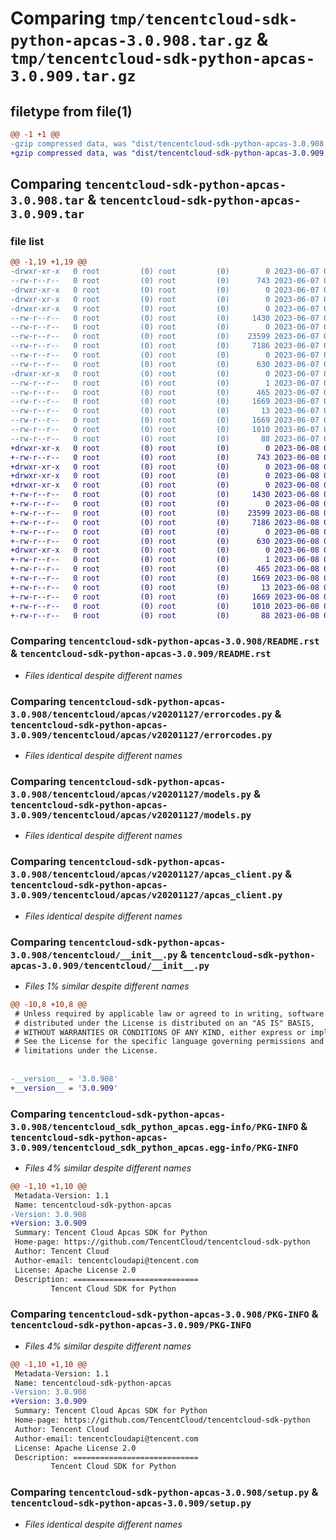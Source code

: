 # Comparing `tmp/tencentcloud-sdk-python-apcas-3.0.908.tar.gz` & `tmp/tencentcloud-sdk-python-apcas-3.0.909.tar.gz`

## filetype from file(1)

```diff
@@ -1 +1 @@
-gzip compressed data, was "dist/tencentcloud-sdk-python-apcas-3.0.908.tar", last modified: Wed Jun  7 00:16:10 2023, max compression
+gzip compressed data, was "dist/tencentcloud-sdk-python-apcas-3.0.909.tar", last modified: Thu Jun  8 00:16:44 2023, max compression
```

## Comparing `tencentcloud-sdk-python-apcas-3.0.908.tar` & `tencentcloud-sdk-python-apcas-3.0.909.tar`

### file list

```diff
@@ -1,19 +1,19 @@
-drwxr-xr-x   0 root         (0) root         (0)        0 2023-06-07 00:16:10.000000 tencentcloud-sdk-python-apcas-3.0.908/
--rw-r--r--   0 root         (0) root         (0)      743 2023-06-07 00:16:10.000000 tencentcloud-sdk-python-apcas-3.0.908/README.rst
-drwxr-xr-x   0 root         (0) root         (0)        0 2023-06-07 00:16:10.000000 tencentcloud-sdk-python-apcas-3.0.908/tencentcloud/
-drwxr-xr-x   0 root         (0) root         (0)        0 2023-06-07 00:16:10.000000 tencentcloud-sdk-python-apcas-3.0.908/tencentcloud/apcas/
-drwxr-xr-x   0 root         (0) root         (0)        0 2023-06-07 00:16:10.000000 tencentcloud-sdk-python-apcas-3.0.908/tencentcloud/apcas/v20201127/
--rw-r--r--   0 root         (0) root         (0)     1430 2023-06-07 00:16:10.000000 tencentcloud-sdk-python-apcas-3.0.908/tencentcloud/apcas/v20201127/errorcodes.py
--rw-r--r--   0 root         (0) root         (0)        0 2023-06-07 00:16:10.000000 tencentcloud-sdk-python-apcas-3.0.908/tencentcloud/apcas/v20201127/__init__.py
--rw-r--r--   0 root         (0) root         (0)    23599 2023-06-07 00:16:10.000000 tencentcloud-sdk-python-apcas-3.0.908/tencentcloud/apcas/v20201127/models.py
--rw-r--r--   0 root         (0) root         (0)     7186 2023-06-07 00:16:10.000000 tencentcloud-sdk-python-apcas-3.0.908/tencentcloud/apcas/v20201127/apcas_client.py
--rw-r--r--   0 root         (0) root         (0)        0 2023-06-07 00:16:10.000000 tencentcloud-sdk-python-apcas-3.0.908/tencentcloud/apcas/__init__.py
--rw-r--r--   0 root         (0) root         (0)      630 2023-06-07 00:16:10.000000 tencentcloud-sdk-python-apcas-3.0.908/tencentcloud/__init__.py
-drwxr-xr-x   0 root         (0) root         (0)        0 2023-06-07 00:16:10.000000 tencentcloud-sdk-python-apcas-3.0.908/tencentcloud_sdk_python_apcas.egg-info/
--rw-r--r--   0 root         (0) root         (0)        1 2023-06-07 00:16:10.000000 tencentcloud-sdk-python-apcas-3.0.908/tencentcloud_sdk_python_apcas.egg-info/dependency_links.txt
--rw-r--r--   0 root         (0) root         (0)      465 2023-06-07 00:16:10.000000 tencentcloud-sdk-python-apcas-3.0.908/tencentcloud_sdk_python_apcas.egg-info/SOURCES.txt
--rw-r--r--   0 root         (0) root         (0)     1669 2023-06-07 00:16:10.000000 tencentcloud-sdk-python-apcas-3.0.908/tencentcloud_sdk_python_apcas.egg-info/PKG-INFO
--rw-r--r--   0 root         (0) root         (0)       13 2023-06-07 00:16:10.000000 tencentcloud-sdk-python-apcas-3.0.908/tencentcloud_sdk_python_apcas.egg-info/top_level.txt
--rw-r--r--   0 root         (0) root         (0)     1669 2023-06-07 00:16:10.000000 tencentcloud-sdk-python-apcas-3.0.908/PKG-INFO
--rw-r--r--   0 root         (0) root         (0)     1010 2023-06-07 00:16:10.000000 tencentcloud-sdk-python-apcas-3.0.908/setup.py
--rw-r--r--   0 root         (0) root         (0)       88 2023-06-07 00:16:10.000000 tencentcloud-sdk-python-apcas-3.0.908/setup.cfg
+drwxr-xr-x   0 root         (0) root         (0)        0 2023-06-08 00:16:44.000000 tencentcloud-sdk-python-apcas-3.0.909/
+-rw-r--r--   0 root         (0) root         (0)      743 2023-06-08 00:16:44.000000 tencentcloud-sdk-python-apcas-3.0.909/README.rst
+drwxr-xr-x   0 root         (0) root         (0)        0 2023-06-08 00:16:44.000000 tencentcloud-sdk-python-apcas-3.0.909/tencentcloud/
+drwxr-xr-x   0 root         (0) root         (0)        0 2023-06-08 00:16:44.000000 tencentcloud-sdk-python-apcas-3.0.909/tencentcloud/apcas/
+drwxr-xr-x   0 root         (0) root         (0)        0 2023-06-08 00:16:44.000000 tencentcloud-sdk-python-apcas-3.0.909/tencentcloud/apcas/v20201127/
+-rw-r--r--   0 root         (0) root         (0)     1430 2023-06-08 00:16:44.000000 tencentcloud-sdk-python-apcas-3.0.909/tencentcloud/apcas/v20201127/errorcodes.py
+-rw-r--r--   0 root         (0) root         (0)        0 2023-06-08 00:16:44.000000 tencentcloud-sdk-python-apcas-3.0.909/tencentcloud/apcas/v20201127/__init__.py
+-rw-r--r--   0 root         (0) root         (0)    23599 2023-06-08 00:16:44.000000 tencentcloud-sdk-python-apcas-3.0.909/tencentcloud/apcas/v20201127/models.py
+-rw-r--r--   0 root         (0) root         (0)     7186 2023-06-08 00:16:44.000000 tencentcloud-sdk-python-apcas-3.0.909/tencentcloud/apcas/v20201127/apcas_client.py
+-rw-r--r--   0 root         (0) root         (0)        0 2023-06-08 00:16:44.000000 tencentcloud-sdk-python-apcas-3.0.909/tencentcloud/apcas/__init__.py
+-rw-r--r--   0 root         (0) root         (0)      630 2023-06-08 00:16:44.000000 tencentcloud-sdk-python-apcas-3.0.909/tencentcloud/__init__.py
+drwxr-xr-x   0 root         (0) root         (0)        0 2023-06-08 00:16:44.000000 tencentcloud-sdk-python-apcas-3.0.909/tencentcloud_sdk_python_apcas.egg-info/
+-rw-r--r--   0 root         (0) root         (0)        1 2023-06-08 00:16:44.000000 tencentcloud-sdk-python-apcas-3.0.909/tencentcloud_sdk_python_apcas.egg-info/dependency_links.txt
+-rw-r--r--   0 root         (0) root         (0)      465 2023-06-08 00:16:44.000000 tencentcloud-sdk-python-apcas-3.0.909/tencentcloud_sdk_python_apcas.egg-info/SOURCES.txt
+-rw-r--r--   0 root         (0) root         (0)     1669 2023-06-08 00:16:44.000000 tencentcloud-sdk-python-apcas-3.0.909/tencentcloud_sdk_python_apcas.egg-info/PKG-INFO
+-rw-r--r--   0 root         (0) root         (0)       13 2023-06-08 00:16:44.000000 tencentcloud-sdk-python-apcas-3.0.909/tencentcloud_sdk_python_apcas.egg-info/top_level.txt
+-rw-r--r--   0 root         (0) root         (0)     1669 2023-06-08 00:16:44.000000 tencentcloud-sdk-python-apcas-3.0.909/PKG-INFO
+-rw-r--r--   0 root         (0) root         (0)     1010 2023-06-08 00:16:44.000000 tencentcloud-sdk-python-apcas-3.0.909/setup.py
+-rw-r--r--   0 root         (0) root         (0)       88 2023-06-08 00:16:44.000000 tencentcloud-sdk-python-apcas-3.0.909/setup.cfg
```

### Comparing `tencentcloud-sdk-python-apcas-3.0.908/README.rst` & `tencentcloud-sdk-python-apcas-3.0.909/README.rst`

 * *Files identical despite different names*

### Comparing `tencentcloud-sdk-python-apcas-3.0.908/tencentcloud/apcas/v20201127/errorcodes.py` & `tencentcloud-sdk-python-apcas-3.0.909/tencentcloud/apcas/v20201127/errorcodes.py`

 * *Files identical despite different names*

### Comparing `tencentcloud-sdk-python-apcas-3.0.908/tencentcloud/apcas/v20201127/models.py` & `tencentcloud-sdk-python-apcas-3.0.909/tencentcloud/apcas/v20201127/models.py`

 * *Files identical despite different names*

### Comparing `tencentcloud-sdk-python-apcas-3.0.908/tencentcloud/apcas/v20201127/apcas_client.py` & `tencentcloud-sdk-python-apcas-3.0.909/tencentcloud/apcas/v20201127/apcas_client.py`

 * *Files identical despite different names*

### Comparing `tencentcloud-sdk-python-apcas-3.0.908/tencentcloud/__init__.py` & `tencentcloud-sdk-python-apcas-3.0.909/tencentcloud/__init__.py`

 * *Files 1% similar despite different names*

```diff
@@ -10,8 +10,8 @@
 # Unless required by applicable law or agreed to in writing, software
 # distributed under the License is distributed on an "AS IS" BASIS,
 # WITHOUT WARRANTIES OR CONDITIONS OF ANY KIND, either express or implied.
 # See the License for the specific language governing permissions and
 # limitations under the License.
 
 
-__version__ = '3.0.908'
+__version__ = '3.0.909'
```

### Comparing `tencentcloud-sdk-python-apcas-3.0.908/tencentcloud_sdk_python_apcas.egg-info/PKG-INFO` & `tencentcloud-sdk-python-apcas-3.0.909/tencentcloud_sdk_python_apcas.egg-info/PKG-INFO`

 * *Files 4% similar despite different names*

```diff
@@ -1,10 +1,10 @@
 Metadata-Version: 1.1
 Name: tencentcloud-sdk-python-apcas
-Version: 3.0.908
+Version: 3.0.909
 Summary: Tencent Cloud Apcas SDK for Python
 Home-page: https://github.com/TencentCloud/tencentcloud-sdk-python
 Author: Tencent Cloud
 Author-email: tencentcloudapi@tencent.com
 License: Apache License 2.0
 Description: ============================
         Tencent Cloud SDK for Python
```

### Comparing `tencentcloud-sdk-python-apcas-3.0.908/PKG-INFO` & `tencentcloud-sdk-python-apcas-3.0.909/PKG-INFO`

 * *Files 4% similar despite different names*

```diff
@@ -1,10 +1,10 @@
 Metadata-Version: 1.1
 Name: tencentcloud-sdk-python-apcas
-Version: 3.0.908
+Version: 3.0.909
 Summary: Tencent Cloud Apcas SDK for Python
 Home-page: https://github.com/TencentCloud/tencentcloud-sdk-python
 Author: Tencent Cloud
 Author-email: tencentcloudapi@tencent.com
 License: Apache License 2.0
 Description: ============================
         Tencent Cloud SDK for Python
```

### Comparing `tencentcloud-sdk-python-apcas-3.0.908/setup.py` & `tencentcloud-sdk-python-apcas-3.0.909/setup.py`

 * *Files identical despite different names*

